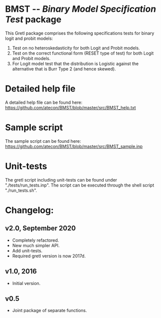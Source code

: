 # BMST -- *Binary Model Specification Test* package
 
This Gretl package comprises the following specifications tests for binary logit and probit models:

1) Test on no heteroskedasticity for both Logit and Probit models.
2) Test on the correct functional form (RESET type of test) for both Logit and Probit models.
3) For Logit model test that the distribution is Logistic against the alternative that is Burr Type 2 (and hence skewed).
 
# Detailed help file
A detailed help file can be found here: https://github.com/atecon/BMST/blob/master/src/BMST_help.txt
 
# Sample script
The sample script can be found here: https://github.com/atecon/BMST/blob/master/src/BMST_sample.inp

# Unit-tests
The gretl script including unit-tests can be found under "./tests/run_tests.inp". The script can be executed through the shell script "./run_tests.sh".

# Changelog:
## v2.0, September 2020
   + Completely refactored.
   + New much simpler API.
   + Add unit-tests.
   + Required gretl version is now 2017d.

## v1.0, 2016
   + Initial version.

## v0.5
   + Joint package of separate functions.
